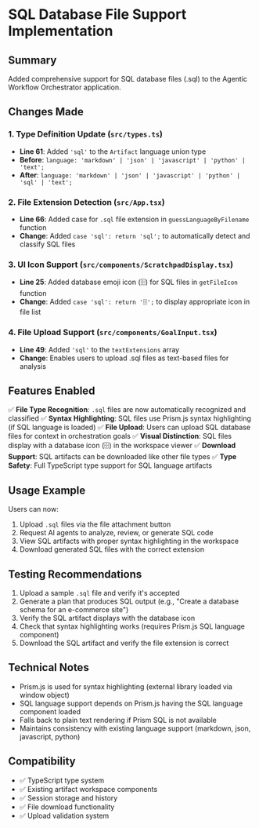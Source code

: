 # SQL Database File Support Implementation

## Summary
Added comprehensive support for SQL database files (.sql) to the Agentic Workflow Orchestrator application.

## Changes Made

### 1. Type Definition Update (`src/types.ts`)
- **Line 61**: Added `'sql'` to the `Artifact` language union type
- **Before**: `language: 'markdown' | 'json' | 'javascript' | 'python' | 'text';`
- **After**: `language: 'markdown' | 'json' | 'javascript' | 'python' | 'sql' | 'text';`

### 2. File Extension Detection (`src/App.tsx`)
- **Line 66**: Added case for `.sql` file extension in `guessLanguageByFilename` function
- **Change**: Added `case 'sql': return 'sql';` to automatically detect and classify SQL files

### 3. UI Icon Support (`src/components/ScratchpadDisplay.tsx`)
- **Line 25**: Added database emoji icon (🗄️) for SQL files in `getFileIcon` function
- **Change**: Added `case 'sql': return '🗄️';` to display appropriate icon in file list

### 4. File Upload Support (`src/components/GoalInput.tsx`)
- **Line 49**: Added `'sql'` to the `textExtensions` array
- **Change**: Enables users to upload .sql files as text-based files for analysis

## Features Enabled

✅ **File Type Recognition**: `.sql` files are now automatically recognized and classified
✅ **Syntax Highlighting**: SQL files use Prism.js syntax highlighting (if SQL language is loaded)
✅ **File Upload**: Users can upload SQL database files for context in orchestration goals
✅ **Visual Distinction**: SQL files display with a database icon (🗄️) in the workspace viewer
✅ **Download Support**: SQL artifacts can be downloaded like other file types
✅ **Type Safety**: Full TypeScript type support for SQL language artifacts

## Usage Example

Users can now:
1. Upload `.sql` files via the file attachment button
2. Request AI agents to analyze, review, or generate SQL code
3. View SQL artifacts with proper syntax highlighting in the workspace
4. Download generated SQL files with the correct extension

## Testing Recommendations

1. Upload a sample `.sql` file and verify it's accepted
2. Generate a plan that produces SQL output (e.g., "Create a database schema for an e-commerce site")
3. Verify the SQL artifact displays with the database icon
4. Check that syntax highlighting works (requires Prism.js SQL language component)
5. Download the SQL artifact and verify the file extension is correct

## Technical Notes

- Prism.js is used for syntax highlighting (external library loaded via window object)
- SQL language support depends on Prism.js having the SQL language component loaded
- Falls back to plain text rendering if Prism SQL is not available
- Maintains consistency with existing language support (markdown, json, javascript, python)

## Compatibility

- ✅ TypeScript type system
- ✅ Existing artifact workspace components
- ✅ Session storage and history
- ✅ File download functionality
- ✅ Upload validation system

